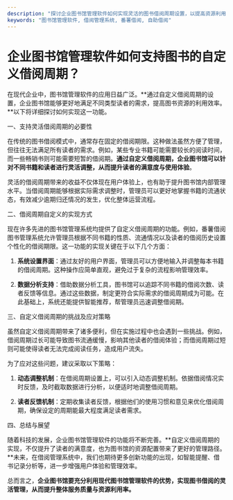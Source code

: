 ```yaml
---
description: "探讨企业图书馆管理软件如何实现灵活的图书借阅周期设置，以提高资源利用率和读者满意度。"
keywords: "图书馆管理软件, 借阅管理系统, 番薯借阅, 自助借阅"
---
```

# 企业图书馆管理软件如何支持图书的自定义借阅周期？

在现代企业中，图书馆管理软件的应用日益广泛。**通过自定义借阅周期的设置，企业图书馆能够更好地满足不同类型读者的需求，提高图书资源的利用效率。**以下将详细探讨如何实现这一功能。

一、支持灵活借阅周期的必要性

在传统的图书借阅模式中，通常存在固定的借阅期限。这种做法虽然方便了管理，但往往无法满足所有读者的需求。例如，某些专业书籍可能需要较长的阅读时间，而一些畅销书则可能需要短暂的借阅期。**通过自定义借阅周期，企业图书馆可以针对不同书籍和读者进行灵活调整，从而提升读者的满意度与使用体验**。

灵活的借阅周期带来的收益不仅体现在用户体验上，也有助于提升图书馆内部管理水平。当借阅周期能够根据实际需求调整时，管理员可以更好地掌握书籍的流通状态，有效减少逾期归还情况的发生，优化整体运营流程。

二、借阅周期自定义的实现方式

现在许多先进的图书馆管理系统均提供了自定义借阅周期的功能。例如，番薯借阅图书管理系统允许管理员根据不同书籍的性质、流通情况以及读者的借阅历史设置个性化的借阅期限。这一功能的实现关键在于以下几个方面：

1. **系统设置界面**：通过友好的用户界面，管理员可以方便地输入并调整每本书籍的借阅周期。这种操作应简单直观，避免过于复杂的流程影响管理效率。

2. **数据分析支持**：借助数据分析工具，图书馆可以追踪不同书籍的借阅次数、读者反馈等信息。通过这些数据，制定更符合实际需求的借阅周期成为可能。在此基础上，系统还能提供智能推荐，帮管理员迅速调整借阅期。

三、自定义借阅周期的挑战及应对策略

虽然自定义借阅周期带来了诸多便利，但在实施过程中也会遇到一些挑战。例如，借阅周期过长可能导致图书流通缓慢，影响其他读者的借阅体验；而借阅周期过短则可能使得读者无法完成阅读任务，造成用户流失。

为了应对这些问题，建议采取以下策略：

1. **动态调整机制**：在借阅周期设置上，可以引入动态调整机制。依据借阅情况实时反馈，及时截取数据进行分析，以便适时地调整借阅周期。

2. **读者反馈机制**：定期收集读者反馈，根据他们的使用习惯和意见来优化借阅周期，确保设定的周期能最大程度满足读者需求。

四、总结与展望

随着科技的发展，企业图书馆管理软件的功能将不断完善。**自定义借阅周期的实现，不仅提升了读者的满意度，也为图书馆的资源配置带来了更好的管理路径。**未来，在借阅管理系统中，我们也期待更多创新功能的出现，如智能提醒、借书记录分析等，进一步增强用户体验和管理效率。

总而言之，**企业图书馆要充分利用现代图书馆管理软件的优势，实现图书借阅的灵活管理，从而提升整体服务质量与资源利用率。**
